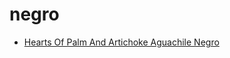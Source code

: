 # negro

 * [Hearts Of Palm And Artichoke Aguachile Negro](../index/h/hearts-of-palm-and-artichoke-aguachile-negro-51264500.json)
